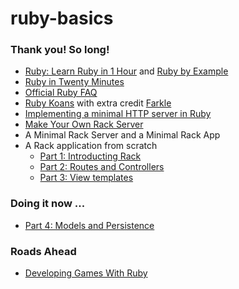 
# ruby-basics

### Thank you! So long!
- [Ruby: Learn Ruby in 1 Hour](http://xahlee.info/ruby/ruby_basics.html) and [Ruby by Example](http://xahlee.info/ruby/ruby_index.html)
- [Ruby in Twenty Minutes](https://www.ruby-lang.org/en/documentation/quickstart/)
- [Official Ruby FAQ](https://www.ruby-lang.org/en/documentation/faq/)
- [Ruby Koans](http://rubykoans.com/) with extra credit [Farkle](https://en.wikipedia.org/wiki/Farkle)
- [Implementing a minimal HTTP server in Ruby](https://practicingruby.com/articles/implementing-an-http-file-server)
- [Make Your Own Rack Server](http://www.blrice.net/blog/2015/05/31/make-your-own-rack-server/)
- A Minimal Rack Server and a Minimal Rack App
- A Rack application from scratch
  - [Part 1: Introducting Rack](http://tommaso.pavese.me/2016/06/05/a-rack-application-from-scratch-part-1-introducting-rack/)
  - [Part 2: Routes and Controllers](http://tommaso.pavese.me/2016/07/26/a-rack-application-from-scratch-part-2-routes-and-controllers//)
  - [Part 3: View templates](http://tommaso.pavese.me/2016/08/01/a-rack-application-from-scratch-part-3-view-templates/)

### Doing it now ...
  - [Part 4: Models and Persistence](http://tommaso.pavese.me/2016/10/09/a-rack-application-from-scratch-part-4-models-and-persistence/)

### Roads Ahead
- [Developing Games With Ruby](https://leanpub.com/developing-games-with-ruby)
